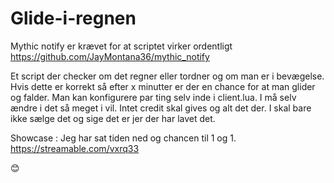 # Glide-i-regnen

Mythic notify er krævet for at scriptet virker ordentligt
https://github.com/JayMontana36/mythic_notify

Et script der checker om det regner eller tordner og om man er i bevægelse. Hvis dette er korrekt så efter x minutter er der en chance for at man glider og falder. Man kan konfigurere par ting selv inde i client.lua.
I må selv ændre i det så meget i vil. Intet credit skal gives og alt det der. 
I skal bare ikke sælge det og sige det er jer der har lavet det.

Showcase :
Jeg har sat tiden ned og chancen til 1 og 1.
https://streamable.com/vxrq33

😊
